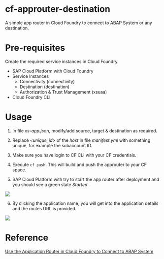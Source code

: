 
# cf-approuter-destination

A simple app router in Cloud Foundry to connect to ABAP System or any destination.

# Pre-requisites

Create the required service instances in Cloud Foundry.

 - SAP Cloud Platform with Cloud Foundry
 - Service Instances
	 - Connectivity (connectivity)
	 - Destination (destination)
	 - Authorization & Trust Management (xsuaa)
 - Cloud Foundry CLI

# Usage

1. In file *xs-app.json*, modify/add source, target & destination as required.

2. Replace *<unique_id>* of the *host* in file *manifest.yml* with something unique, for example the subaccount ID.

3. Make sure you have login to CF CLI with your CF credentials.

4. Execute `cf push`. This will build and push the approuter to your CF space.

5. SAP Cloud Platform with try to start the app router after deployment and you should see a green state *Started*.

![](/images/0.jpg)

6. By clicking the application name, you will get into the application details and the routes URL is provided.

![](/images/1.jpg)

# Reference
[Use the Application Router in Cloud Foundry to Connect to ABAP System](https://developers.sap.com/tutorials/cp-connectivity-consume-odata-service-approuter.html)